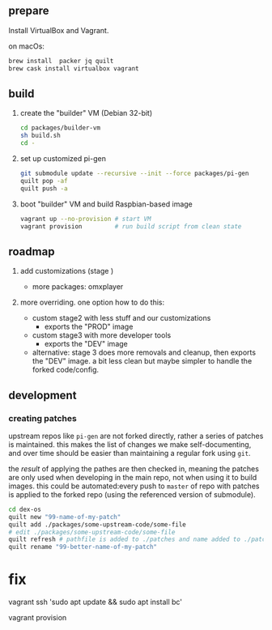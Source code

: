 ## prepare

Install VirtualBox and Vagrant.

on macOs:

```sh
brew install  packer jq quilt
brew cask install virtualbox vagrant
```

## build

1. create the "builder" VM (Debian 32-bit)

   ```sh
   cd packages/builder-vm
   sh build.sh
   cd -
   ```

4. set up customized pi-gen

   ```sh
   git submodule update --recursive --init --force packages/pi-gen
   quilt pop -af
   quilt push -a
   ```

3. boot "builder" VM and build Raspbian-based image

   ```sh
   vagrant up --no-provision # start VM
   vagrant provision         # run build script from clean state
   ```

## roadmap

1. add customizations (stage )

   - more packages: omxplayer

2. more overriding. one option how to do this:
   - custom stage2 with less stuff and our customizations
     - exports the "PROD" image
   - custom stage3 with more developer tools
     - exports the "DEV" image
   - alternative: stage 3 does more removals and cleanup, then exports the "DEV" image. a bit less clean but maybe simpler to handle the forked code/config.

## development

### creating patches

upstream repos like `pi-gen` are not forked directly,
rather a series of patches is maintained.
this makes the list of changes we make self-documenting,
and over time should be easier than maintaining a regular fork using `git`.

the *result* of applying the pathes are then checked in,
meaning the patches are only used when developing in the main repo,
not when using it to build images.
this could be automated:every push to `master` of repo with patches
is applied to the forked repo (using the referenced version of submodule).

```sh
cd dex-os
quilt new "99-name-of-my-patch"
quilt add ./packages/some-upstream-code/some-file
# edit ./packages/some-upstream-code/some-file
quilt refresh # pathfile is added to ./patches and name added to ./patches/series 
quilt rename "99-better-name-of-my-patch"
```


   # fix
   vagrant ssh 'sudo apt update && sudo apt install bc'

   vagrant provision
   ```
